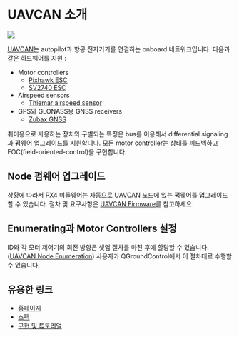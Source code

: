 # UAVCAN 소개

![](images/uavcan-logo-transparent.png)

[UAVCAN](http://uavcan.org)는 autopilot과 항공 전자기기를 연결하는 onboard 네트워크입니다. 다음과 같은 하드웨어를 지원 :

  * Motor controllers
    * [Pixhawk ESC](https://pixhawk.org/modules/pixhawk_esc)
    * [SV2740 ESC](https://github.com/thiemar/vectorcontrol)
  * Airspeed sensors
    * [Thiemar airspeed sensor](https://github.com/thiemar/airspeed)
  * GPS와 GLONASS용 GNSS receivers
    * [Zubax GNSS](http://zubax.com/product/zubax-gnss)

취미용으로 사용하는 장치와 구별되는 특징은 bus를 이용해서 differential signaling과 펌웨어 업그레이드를 지원합니다. 모든 motor controller는 상태를 피드백하고 FOC(field-oriented-control)을 구현합니다.

## Node 펌웨어 업그레이드

상황에 따라서 PX4 미들웨어는 자동으로 UAVCAN 노드에 있는 펌웨어를 업그레이드할 수 있습니다. 절차 및 요구사항은 [UAVCAN Firmware](uavcan-node-firmware.md)를 참고하세요.

## Enumerating과 Motor Controllers 설정

ID와 각 모터 제어기의 회전 방향은 셋업 절차를 마친 후에 할당할 수 있습니다.([UAVCAN Node Enumeration](uavcan-node-enumeration.md)) 사용자가 QGroundControl에서 이 절차대로 수행할 수 있습니다.

## 유용한 링크

* [홈페이지](http://uavcan.org)
* [스펙](http://uavcan.org/Specification)
* [구현 및 튜토리얼](http://uavcan.org/Implementations)
